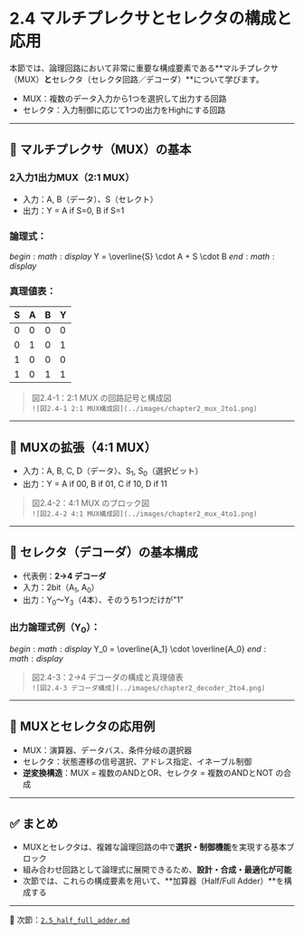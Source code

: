 # 2.4 マルチプレクサとセレクタの構成と応用

本節では、論理回路において非常に重要な構成要素である**マルチプレクサ（MUX）**と**セレクタ（セレクタ回路／デコーダ）**について学びます。

- MUX：複数のデータ入力から1つを選択して出力する回路
- セレクタ：入力制御に応じて1つの出力をHighにする回路

---

## 🔹 マルチプレクサ（MUX）の基本

### 2入力1出力MUX（2:1 MUX）

- 入力：A, B（データ）、S（セレクト）
- 出力：Y = A if S=0, B if S=1

### 論理式：
$begin:math:display$
Y = \\overline{S} \\cdot A + S \\cdot B
$end:math:display$

### 真理値表：

| S | A | B | Y |
|---|---|---|---|
| 0 | 0 | 0 | 0 |
| 0 | 1 | 0 | 1 |
| 1 | 0 | 0 | 0 |
| 1 | 0 | 1 | 1 |

> 図2.4-1：2:1 MUX の回路記号と構成図  
> `![図2.4-1 2:1 MUX構成図](../images/chapter2_mux_2to1.png)`

---

## 🔹 MUXの拡張（4:1 MUX）

- 入力：A, B, C, D（データ）、S<sub>1</sub>, S<sub>0</sub>（選択ビット）
- 出力：Y = A if 00, B if 01, C if 10, D if 11

> 図2.4-2：4:1 MUX のブロック図  
> `![図2.4-2 4:1 MUX構成図](../images/chapter2_mux_4to1.png)`

---

## 🔹 セレクタ（デコーダ）の基本構成

- 代表例：**2→4 デコーダ**
- 入力：2bit（A<sub>1</sub>, A<sub>0</sub>）
- 出力：Y<sub>0</sub>〜Y<sub>3</sub>（4本）、そのうち1つだけが"1"

### 出力論理式例（Y<sub>0</sub>）：
$begin:math:display$
Y_0 = \\overline{A_1} \\cdot \\overline{A_0}
$end:math:display$

> 図2.4-3：2→4 デコーダの構成と真理値表  
> `![図2.4-3 デコーダ構成](../images/chapter2_decoder_2to4.png)`

---

## 🔹 MUXとセレクタの応用例

- MUX：演算器、データバス、条件分岐の選択器
- セレクタ：状態遷移の信号選択、アドレス指定、イネーブル制御
- **逆変換構造**：MUX = 複数のANDとOR、セレクタ = 複数のANDとNOT の合成

---

## ✅ まとめ

- MUXとセレクタは、複雑な論理回路の中で**選択・制御機能**を実現する基本ブロック
- 組み合わせ回路として論理式に展開できるため、**設計・合成・最適化が可能**
- 次節では、これらの構成要素を用いて、**加算器（Half/Full Adder）**を構成する

---

📎 次節：[`2.5_half_full_adder.md`](./2.5_half_full_adder.md)
